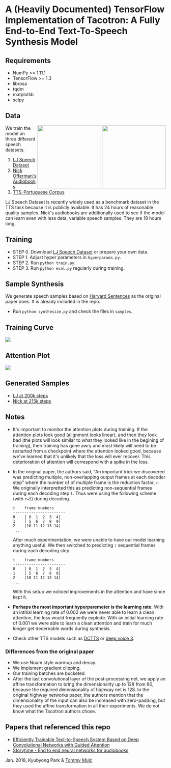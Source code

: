 # A (Heavily Documented) TensorFlow Implementation of Tacotron: A Fully End-to-End Text-To-Speech Synthesis Model

## Requirements

  * NumPy >= 1.11.1
  * TensorFlow >= 1.3
  * librosa
  * tqdm
  * matplotlib
  * scipy

## Data

<img src="https://upload.wikimedia.org/wikipedia/commons/thumb/f/f6/Nick_Offerman_at_UMBC_%28cropped%29.jpg/440px-Nick_Offerman_at_UMBC_%28cropped%29.jpg" height="200" align="right">
<img src="https://image.shutterstock.com/z/stock-vector-lj-letters-four-colors-in-abstract-background-logo-design-identity-in-circle-alphabet-letter-418687846.jpg" height="200" align="right">

We train the model on three different speech datasets.
  1. [LJ Speech Dataset](https://keithito.com/LJ-Speech-Dataset/)
  2. [Nick Offerman's Audiobooks](https://www.audible.com.au/search?searchNarrator=Nick+Offerman)
  3. [TTS-Portuguese Corpus](https://github.com/Edresson/TTS-Portuguese-Corpus)
 
LJ Speech Dataset is recently widely used as a benchmark dataset in the TTS task because it is publicly available. It has 24 hours of reasonable quality samples.
Nick's audiobooks are additionally used to see if the model can learn even with less data, variable speech samples. They are 18 hours long.


## Training
  * STEP 0. Download [LJ Speech Dataset](https://keithito.com/LJ-Speech-Dataset/) or prepare your own data.
  * STEP 1. Adjust hyper parameters in `hyperparams.py`.
  * STEP 2. Run `python train.py`.
  * STEP 3. Run `python eval.py` regularly during training.

## Sample Synthesis

We generate speech samples based on [Harvard Sentences](http://www.cs.columbia.edu/~hgs/audio/harvard.html) as the original paper does. It is already included in the repo.

  * Run `python synthesize.py` and check the files in `samples`.

## Training Curve

<img src="fig/training_curve.png">


## Attention Plot

<img src="fig/attention.gif">

## Generated Samples

  * [LJ at 200k steps](https://soundcloud.com/kyubyong-park/sets/tacotron_lj_200k)
  * [Nick at 215k steps](https://soundcloud.com/kyubyong-park/sets/tacotron_nick_215k)

## Notes

  * It's important to monitor the attention plots during training.  If the attention plots look good (alignment looks linear), and then they look bad (the plots will look similar to what they looked like in the begining of training), then training has gone awry and most likely will need to be restarted from a checkpoint where the attention looked good, because we've learned that it's unlikely that the loss will ever recover.  This deterioration of attention will correspond with a spike in the loss.

  * In the original paper, the authors said, "An important trick we discovered was predicting multiple, non-overlapping output frames at each decoder step" where the number of of multiple frame is the reduction factor, `r`.  We originally interpretted this as predicting non-sequential frames during each decoding step `t`.  Thus were using the following scheme (with `r=5`) during decoding.
        
        
        t    frame numbers
        -----------------------
        0    [ 0  1  2  3  4]
        1    [ 5  6  7  8  9]
        2    [10 11 12 13 14]
        ...
        
      After much experimentation, we were unable to have our model learning anything useful.  We then switched to predicting `r` sequential frames during each decoding step.
          
        
        t    frame numbers
        -----------------------
        0    [ 0  1  2  3  4]
        1    [ 5  6  7  8  9]
        2    [10 11 12 13 14]
        ...
        
      With this setup we noticed improvements in the attention and have since kept it.

  * **Perhaps the most important hyperparemeter is the learning rate.**  With  an intitial learning rate of 0.002 we were never able to learn a clean attention, the loss would frequently explode.  With an initial learning rate of 0.001 we were able to learn a clean attention and train for much longer get decernable words during synthesis.
  * Check other TTS models such as [DCTTS](https://github.com/kyubyong/dc_tts) or [deep voice 3](https://github.com/kyubyong/deepvoice3).

### Differences from the original paper

  * We use Noam style warmup and decay.
  * We implement gradient clipping.
  * Our training batches are bucketed.
  * After the last convolutional layer of the post-processing net, we apply an affine transformation to bring the dimensionality up to 128 from 80, because the required dimensionality of highway net is 128.  In the original highway networks paper, the authors mention that the dimensionality of the input can also be increased with zero-padding, but they used the affine transformation in all their experiments.  We do not know what the Tacotron authors chose.


## Papers that referenced this repo

  * [Efficiently Trainable Text-to-Speech System Based on Deep Convolutional Networks with Guided Attention](https://arxiv.org/abs/1710.08969)
  * [Storytime - End to end neural networks for audiobooks](http://web.stanford.edu/class/cs224s/reports/Pierce_Freeman.pdf)
  
  Jan. 2018,
  Kyubyong Park & [Tommy Mulc](tmulc18@gmail.com)
